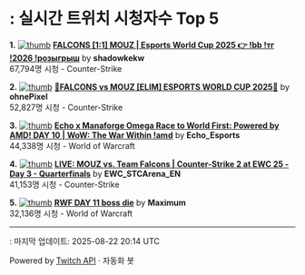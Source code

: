 # : 실시간 트위치 시청자수 Top 5

**1.** [![thumb](https://static-cdn.jtvnw.net/previews-ttv/live_user_shadowkekw-320x180.jpg)](https://twitch.tv/shadowkekw)
**[FALCONS [1:1] MOUZ | Esports World Cup 2025 👉 !bb !тг !2026 !розыгрыш](https://twitch.tv/shadowkekw)** by **shadowkekw**<br>67,794명 시청  - Counter-Strike

**2.** [![thumb](https://static-cdn.jtvnw.net/previews-ttv/live_user_ohnepixel-320x180.jpg)](https://twitch.tv/ohnePixel)
**[🔴FALCONS vs MOUZ [ELIM] ESPORTS WORLD CUP 2025🔴](https://twitch.tv/ohnePixel)** by **ohnePixel**<br>52,827명 시청  - Counter-Strike

**3.** [![thumb](https://static-cdn.jtvnw.net/previews-ttv/live_user_echo_esports-320x180.jpg)](https://twitch.tv/Echo_Esports)
**[Echo x Manaforge Omega Race to World First: Powered by AMD! DAY 10 | WoW: The War Within !amd](https://twitch.tv/Echo_Esports)** by **Echo_Esports**<br>44,338명 시청  - World of Warcraft

**4.** [![thumb](https://static-cdn.jtvnw.net/previews-ttv/live_user_ewc_stcarena_en-320x180.jpg)](https://twitch.tv/EWC_STCArena_EN)
**[LIVE: MOUZ vs. Team Falcons | Counter-Strike 2 at EWC 25 - Day 3 - Quarterfinals](https://twitch.tv/EWC_STCArena_EN)** by **EWC_STCArena_EN**<br>41,153명 시청  - Counter-Strike

**5.** [![thumb](https://static-cdn.jtvnw.net/previews-ttv/live_user_maximum-320x180.jpg)](https://twitch.tv/Maximum)
**[RWF DAY 11 boss die](https://twitch.tv/Maximum)** by **Maximum**<br>32,136명 시청  - World of Warcraft


---
: 마지막 업데이트: 2025-08-22 20:14 UTC

Powered by [Twitch API](https://dev.twitch.tv/docs/api/reference) · 자동화 봇